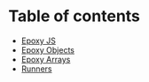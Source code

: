 # Table of contents

* [Epoxy JS](README.md)
* [Epoxy Objects](untitled.md)
* [Epoxy Arrays](epoxy-arrays.md)
* [Runners](runners.md)

